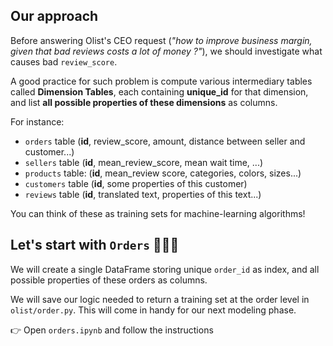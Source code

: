 ## Our approach

Before answering Olist's CEO request (_"how to improve business margin, given that bad reviews costs a lot of money ?"_), we should investigate what causes bad `review_score`.

A good practice for such problem is compute various intermediary tables called **Dimension Tables**, each containing **unique_id** for that dimension, and list **all possible properties of these dimensions** as columns.

For instance:
- `orders` table (**id**, review_score, amount, distance between seller and customer...)
- `sellers` table (**id**, mean_review_score, mean wait time, ...)
- `products` table: (**id**, mean_review score, categories, colors, sizes...)
- `customers` table (**id**, some properties of this customer)
- `reviews` table (**id**, translated text, properties of this text...)

You can think of these as training sets for machine-learning algorithms!

## Let's start with `Orders` 🏋🏽‍♂️

We will create a single DataFrame storing unique `order_id` as index, and all possible properties of these orders as columns.

We will save our logic needed to return a training set at the order level in `olist/order.py`. This will come in handy for our next modeling phase.

👉 Open `orders.ipynb` and follow the instructions
